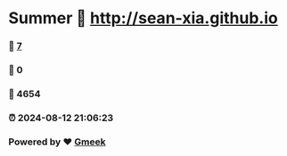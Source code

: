 # Summer :link: http://sean-xia.github.io 
### :page_facing_up: [7](http://sean-xia.github.io/tag.html) 
### :speech_balloon: 0 
### :hibiscus: 4654 
### :alarm_clock: 2024-08-12 21:06:23 
### Powered by :heart: [Gmeek](https://github.com/Meekdai/Gmeek)
